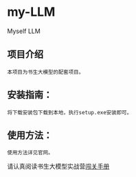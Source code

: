 # my-LLM
Myself LLM

## 项目介绍
    本项目为书生大模型的配套项目。
## 安装指南：
    将下载安装包下载到本地，执行setup.exe安装即可。
## 使用方法：
    使用方法详见官网。
请认真阅读书生大模型实战营[闯关手册](https://aicarrier.feishu.cn/wiki/JTHmwgdGniIQ5hkAeK8cZeTenWa)
